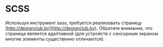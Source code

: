﻿# SCSS

Используя инструмент sass, требуется реализовать страницу [http://designclub.by](http://designclub.by).
Обратите внимание, что страница является адаптивной (для устройств с сенсорным экраном многие элементы существенно отличаются).
